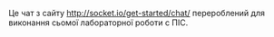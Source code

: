 Це чат з сайту http://socket.io/get-started/chat/ перероблений для виконання сьомої лабораторної роботи с ПІС.
